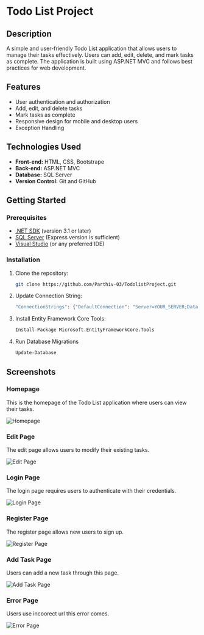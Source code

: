 # Todo List Project

## Description
A simple and user-friendly Todo List application that allows users to manage their tasks effectively. Users can add, edit, delete, and mark tasks as complete. The application is built using ASP.NET MVC and follows best practices for web development.

## Features
- User authentication and authorization
- Add, edit, and delete tasks
- Mark tasks as complete
- Responsive design for mobile and desktop users
- Exception Handling

## Technologies Used
- **Front-end:** HTML, CSS, Bootstrape
- **Back-end:** ASP.NET MVC
- **Database:** SQL Server
- **Version Control:** Git and GitHub

## Getting Started

### Prerequisites
- [.NET SDK](https://dotnet.microsoft.com/download) (version 3.1 or later)
- [SQL Server](https://www.microsoft.com/en-us/sql-server/sql-server-downloads) (Express version is sufficient)
- [Visual Studio](https://visualstudio.microsoft.com/) (or any preferred IDE)

### Installation
1. Clone the repository:
   ```bash
   git clone https://github.com/Parthiv-03/TodolistProject.git
2. Update Connection String:
   ```bash
   "ConnectionStrings": {"DefaultConnection": "Server=YOUR_SERVER;Database=YOUR_DATABASE;User Id=YOUR_USERNAME;Password=YOUR_PASSWORD;"}
4. Install Entity Framework Core Tools:
   ```bash
   Install-Package Microsoft.EntityFrameworkCore.Tools
6. Run Database Migrations
   ```bash
   Update-Database

## Screenshots

### Homepage
This is the homepage of the Todo List application where users can view their tasks.

![Homepage](screenshots/HomePage.png)

### Edit Page
The edit page allows users to modify their existing tasks.

![Edit Page](screenshots/EditPage.png)

### Login Page
The login page requires users to authenticate with their credentials.

![Login Page](screenshots/LoginPage.png)

### Register Page
The register page allows new users to sign up.

![Register Page](screenshots/RegisterPage.png)

### Add Task Page
Users can add a new task through this page.

![Add Task Page](screenshots/AddTask.png)

### Error Page
Users use incoorect url this error comes.

![Error Page](screenshots/ErrorPage.png)


